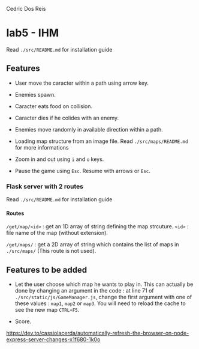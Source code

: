 Cedric Dos Reis

# lab5 - IHM

Read `./src/README.md` for installation guide
  
## Features

* User move the caracter within a path using arrow key.
  
* Enemies spawn.
  
* Caracter eats food on collision.
  
* Caracter dies if he colides with an enemy.
  
* Enemies move randomly in available direction within a path.
  
* Loading map structure from an image file. Read `./src/maps/README.md` for more informations
  
* Zoom in and out using `i` and `o` keys.

* Pause the game using `Esc`. Resume with arrows or `Esc`.

### Flask server with 2 routes

Read `./src/README.md` for installation guide
  
#### Routes

`/get/map/<id>` : get an 1D array of string defining the map strcuture. `<id>` : file name of the map (without extension).
  
`/get/maps/` : get a 2D array of string which contains the list of maps in `./src/maps/` (This route is not used).
  
## Features to be added

* Let the user choose which map he wants to play in. This can actually be done by changing an argument in the code : at line 71 of `./src/static/js/GameManager.js`, change the first argument with one of these values :  `map1`, `map2` or `map3`. You will need to reload the cache to see the new map `CTRL+F5`.

* Score.





https://dev.to/cassiolacerda/automatically-refresh-the-browser-on-node-express-server-changes-x1f680-1k0o